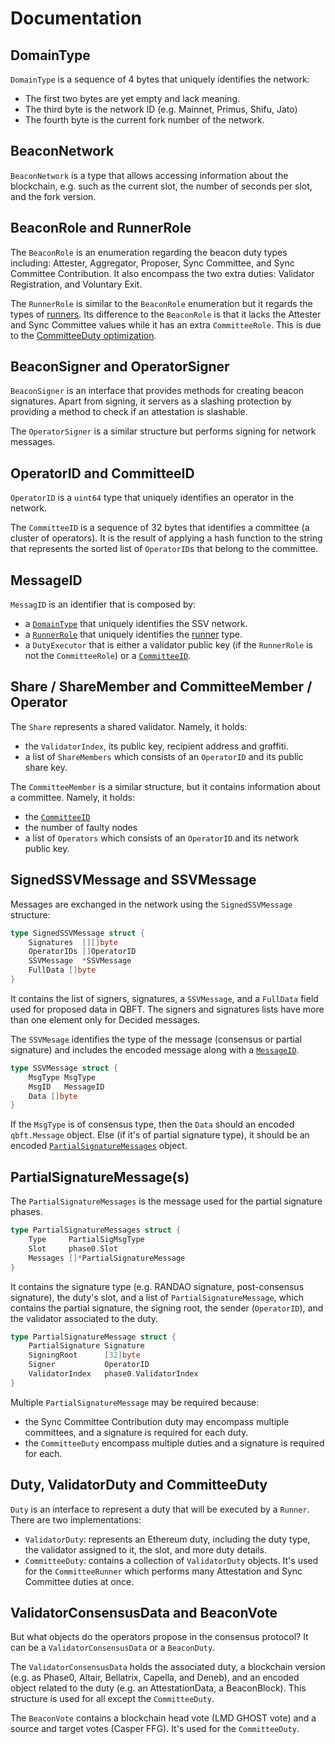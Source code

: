 # Documentation

## DomainType

`DomainType` is a sequence of 4 bytes that uniquely identifies the network:
- The first two bytes are yet empty and lack meaning.
- The third byte is the network ID (e.g. Mainnet, Primus, Shifu, Jato)
- The fourth byte is the current fork number of the network.

## BeaconNetwork

`BeaconNetwork` is a type that allows accessing information about the blockchain, e.g. such as the current slot, the number of seconds per slot, and the fork version.

## BeaconRole and RunnerRole

The `BeaconRole` is an enumeration regarding the beacon duty types including: Attester, Aggregator, Proposer, Sync Committee, and Sync Committee Contribution. It also encompass the two extra duties: Validator Registration, and Voluntary Exit.

The `RunnerRole` is similar to the `BeaconRole` enumeration but it regards the types of [runners](./../../ssv/docs/README.md#runner). Its difference to the `BeaconRole` is that it lacks the Attester and Sync Committee values while it has an extra `CommitteeRole`. This is due to the [CommitteeDuty optimization](./../../ssv/README.md#the-committee-duty).

## BeaconSigner and OperatorSigner

`BeaconSigner` is an interface that provides methods for creating beacon signatures. Apart from signing, it servers as a slashing protection by providing a method to check if an attestation is slashable.

The `OperatorSigner` is a similar structure but performs signing for network messages.

## OperatorID and CommitteeID

`OperatorID` is a `uint64` type that uniquely identifies an operator in the network.

The `CommitteeID` is a sequence of 32 bytes that identifies a committee (a cluster of operators). It is the result of applying a hash function to the string that represents the sorted list of `OperatorID`s that belong to the committee.

## MessageID

`MessagID` is an identifier that is composed by:
- a [`DomainType`](#domaintype) that uniquely identifies the SSV network.
- a [`RunnerRole`](#beaconrole-and-runnerrole) that uniquely identifies the [runner](./../../ssv/docs/README.md#runner) type.
- a `DutyExecutor` that is either a validator public key (if the `RunnerRole` is not the `CommitteeRole`) or a [`CommitteeID`](#operatorid-and-committeeid).

## Share / ShareMember and CommitteeMember / Operator

The `Share` represents a shared validator. Namely, it holds:
- the `ValidatorIndex`, its public key, recipient address and graffiti.
- a list of `ShareMembers` which consists of an `OperatorID` and its public share key.

The `CommitteeMember` is a similar structure, but it contains information about a committee. Namely, it holds:
- the [`CommitteeID`](#operatorid-and-committeeid)
- the number of faulty nodes
- a list of `Operators` which consists of an `OperatorID` and its network public key.

## SignedSSVMessage and SSVMessage

Messages are exchanged in the network using the `SignedSSVMessage` structure:
```go
type SignedSSVMessage struct {
	Signatures  [][]byte
	OperatorIDs []OperatorID
	SSVMessage  *SSVMessage
	FullData []byte
}
```
It contains the list of signers, signatures, a `SSVMessage`, and a `FullData` field used for proposed data in QBFT. The signers and signatures lists have more than one element only for Decided messages.

The `SSVMesage` identifies the type of the message (consensus or partial signature) and includes the encoded message along with a [`MessageID`](#messageid).
```go
type SSVMessage struct {
	MsgType MsgType
	MsgID   MessageID
	Data []byte
}
```

If the `MsgType` is of consensus type, then the `Data` should an encoded `qbft.Message` object. Else (if it's of partial signature type), it should be an encoded [`PartialSignatureMessages`](#partialsignaturemessages) object.

## PartialSignatureMessage(s)

The `PartialSignatureMessages` is the message used for the partial signature phases.

```go
type PartialSignatureMessages struct {
	Type     PartialSigMsgType
	Slot     phase0.Slot
	Messages []*PartialSignatureMessage
}
```

It contains the signature type (e.g. RANDAO signature, post-consensus signature), the duty's slot, and a list of `PartialSignatureMessage`, which contains the partial signature, the signing root, the sender (`OperatorID`), and the validator associated to the duty.

```go
type PartialSignatureMessage struct {
	PartialSignature Signature
	SigningRoot      [32]byte
	Signer           OperatorID
	ValidatorIndex   phase0.ValidatorIndex
}
```

Multiple `PartialSignatureMessage` may be required because:
- the Sync Committee Contribution duty may encompass multiple committees, and a signature is required for each duty.
- the `CommitteeDuty` encompass multiple duties and a signature is required for each.

## Duty, ValidatorDuty and CommitteeDuty

`Duty` is an interface to represent a duty that will be executed by a `Runner`. There are two implementations:
- `ValidatorDuty`: represents an Ethereum duty, including the duty type, the validator assigned to it, the slot, and more duty details.
- `CommitteeDuty`: contains a collection of `ValidatorDuty` objects. It's used for the `CommitteeRunner` which performs many Attestation and Sync Committee duties at once.

## ValidatorConsensusData and BeaconVote

But what objects do the operators propose in the consensus protocol? It can be a `ValidatorConsensusData` or a `BeaconDuty`.

The `ValidatorConsensusData` holds the associated duty, a blockchain version (e.g. as Phase0, Altair, Bellatrix, Capella, and Deneb), and an encoded object related to the duty (e.g. an AttestationData, a BeaconBlock). This structure is used for all except the `CommitteeDuty`.

The `BeaconVote` contains a blockchain head vote (LMD GHOST vote) and a source and target votes (Casper FFG). It's used for the `CommitteeDuty`.